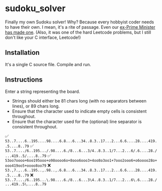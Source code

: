# __sudoku_solver__
Finally my own Sudoku solver!
Why? Because every hobbyist coder needs to have their own.
I mean, it's a rite of passage. Even our [ex-Prime Minister has made one](http://bit.ly/1zAXbua). 
(Also, it was one of the hard Leetcode problems, but I still don't like your C interface, Leetcode!)

## Installation
It's a single C source file. Compile and run.

## Instructions
Enter a string representing the board.
- Strings should either be 81 chars long (with no separators between lines), or 89 chars long.
- Ensure that the character used to indicate empty cells is consistent throughout.
- Ensure that the character used for the (optional) line separator is consistent throughout.

✅ `53..7....6..195....98....6.8...6...34..8.3..17...2...6.6....28....419..5....8..79`
✅ `53..7..../6..195.../.98....6./8...6...3/4..8.3..1/7...2...6/.6....28./...419..5/....8..79`
✅ `53oo7oooo+6oo195ooo+o98oooo6o+8ooo6ooo3+4oo8o3oo1+7ooo2ooo6+o6oooo28o+ooo419oo5+oooo8oo79`
❌ `53.,7.,..6..195..,.98..,.6.8...6...34..8.3..17...2...6.6....28....419..5....8..79`
❌ `53..7..../6..195...\.98....6./8...6...3\4..8.3..1/7...2...6\.6....28./...419..5\....8..79`

